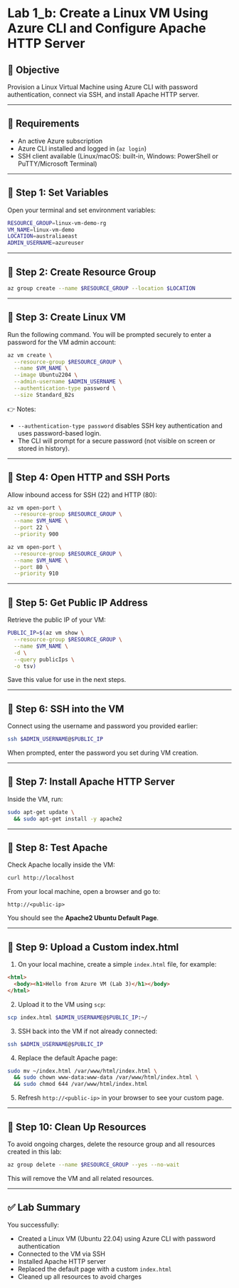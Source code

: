 # Lab 1_b: Create a Linux VM Using Azure CLI and Configure Apache HTTP Server

## 🎯 Objective
Provision a Linux Virtual Machine using Azure CLI with password authentication, connect via SSH, and install Apache HTTP server.

---

## 📝 Requirements
- An active Azure subscription  
- Azure CLI installed and logged in (`az login`)  
- SSH client available (Linux/macOS: built-in, Windows: PowerShell or PuTTY/Microsoft Terminal)  

---

## 🚀 Step 1: Set Variables

Open your terminal and set environment variables:

```bash
RESOURCE_GROUP=linux-vm-demo-rg
VM_NAME=linux-vm-demo
LOCATION=australiaeast
ADMIN_USERNAME=azureuser
```

---

## 🚀 Step 2: Create Resource Group

```bash
az group create --name $RESOURCE_GROUP --location $LOCATION
```

---

## 🚀 Step 3: Create Linux VM 


Run the following command. You will be prompted securely to enter a password for the VM admin account:

```bash
az vm create \
  --resource-group $RESOURCE_GROUP \
  --name $VM_NAME \
  --image Ubuntu2204 \
  --admin-username $ADMIN_USERNAME \
  --authentication-type password \
  --size Standard_B2s
```

👉 Notes:
- `--authentication-type password` disables SSH key authentication and uses password-based login.  
- The CLI will prompt for a secure password (not visible on screen or stored in history).  

---

## 🚀 Step 4: Open HTTP and SSH Ports

Allow inbound access for SSH (22) and HTTP (80):

```bash
az vm open-port \
  --resource-group $RESOURCE_GROUP \
  --name $VM_NAME \
  --port 22 \
  --priority 900

az vm open-port \
  --resource-group $RESOURCE_GROUP \
  --name $VM_NAME \
  --port 80 \
  --priority 910
```

---

## 🚀 Step 5: Get Public IP Address


Retrieve the public IP of your VM:

```bash
PUBLIC_IP=$(az vm show \
  --resource-group $RESOURCE_GROUP \
  --name $VM_NAME \
  -d \
  --query publicIps \
  -o tsv)
```

Save this value for use in the next steps.

---

## 🚀 Step 6: SSH into the VM


Connect using the username and password you provided earlier:

```bash
ssh $ADMIN_USERNAME@$PUBLIC_IP
```

When prompted, enter the password you set during VM creation.

---

## 🚀 Step 7: Install Apache HTTP Server


Inside the VM, run:

```bash
sudo apt-get update \
  && sudo apt-get install -y apache2
```

---

## 🚀 Step 8: Test Apache


Check Apache locally inside the VM:

```bash
curl http://localhost
```

From your local machine, open a browser and go to:

```
http://<public-ip>
```

You should see the **Apache2 Ubuntu Default Page**.

---

## 🚀 Step 9: Upload a Custom index.html

1. On your local machine, create a simple `index.html` file, for example:

```html
<html>
  <body><h1>Hello from Azure VM (Lab 3)</h1></body>
</html>
```


2. Upload it to the VM using `scp`:

```bash
scp index.html $ADMIN_USERNAME@$PUBLIC_IP:~/
```

3. SSH back into the VM if not already connected:

```bash
ssh $ADMIN_USERNAME@$PUBLIC_IP
```


4. Replace the default Apache page:

```bash
sudo mv ~/index.html /var/www/html/index.html \
  && sudo chown www-data:www-data /var/www/html/index.html \
  && sudo chmod 644 /var/www/html/index.html
```

5. Refresh `http://<public-ip>` in your browser to see your custom page.

---

## 🚀 Step 10: Clean Up Resources
To avoid ongoing charges, delete the resource group and all resources created in this lab:

```bash
az group delete --name $RESOURCE_GROUP --yes --no-wait
```

This will remove the VM and all related resources.

---

## ✅ Lab Summary

You successfully:
- Created a Linux VM (Ubuntu 22.04) using Azure CLI with password authentication  
- Connected to the VM via SSH  
- Installed Apache HTTP server  
- Replaced the default page with a custom `index.html`  
- Cleaned up all resources to avoid charges
